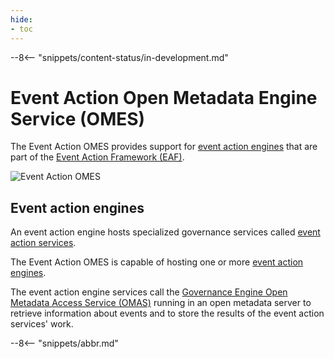 ```yaml
---
hide:
- toc
---
```


<!-- SPDX-License-Identifier: CC-BY-4.0 -->
<!-- Copyright Contributors to the Egeria project. -->

--8<-- "snippets/content-status/in-development.md"

# Event Action Open Metadata Engine Service (OMES)

The Event Action OMES provides support for [event action engines](/concepts/event-action-engine) that are part of the [Event Action Framework (EAF)](/frameworks/eaf/overview).

![Event Action OMES](/services/omes/engine-services-event-action-server-side.svg)

## Event action engines

An event action engine hosts specialized governance services called [event action services](/concepts/event-action-services).

The Event Action OMES is capable of hosting one or more [event action engines](/concepts/event-action-engine).

The event action engine services call the [Governance Engine Open Metadata Access Service (OMAS)](/services/omas/governance-engine/overview) running in an open metadata server to retrieve information about events and to store the results of the event action services' work.

--8<-- "snippets/abbr.md"
